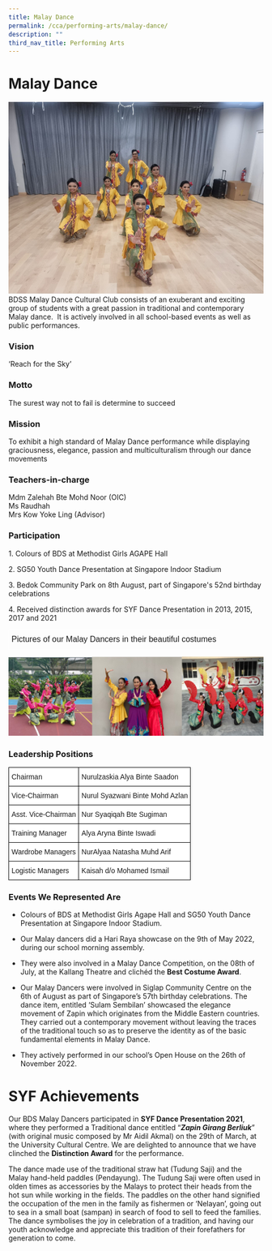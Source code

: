 ```yaml
---
title: Malay Dance
permalink: /cca/performing-arts/malay-dance/
description: ""
third_nav_title: Performing Arts
---
```

Malay Dance
===========

![](/images/malaydance1.png)
BDSS Malay Dance Cultural Club consists of an exuberant and exciting group of students with a great passion in traditional and contemporary Malay dance.  It is actively involved in all school-based events as well as public performances.


### Vision

‘Reach for the Sky’

### Motto

The surest way not to fail is determine to succeed

### Mission

To exhibit a high standard of Malay Dance performance while displaying graciousness, elegance, passion and multiculturalism through our dance movements

### Teachers-in-charge

Mdm Zalehah Bte Mohd Noor (OIC)   
Ms Raudhah  
Mrs Kow Yoke Ling (Advisor)


### Participation

1\. Colours of BDS at Methodist Girls AGAPE Hall

2\. SG50 Youth Dance Presentation at Singapore Indoor Stadium

3\. Bedok Community Park on 8th August, part of Singapore's 52nd birthday celebrations 

4\. Received distinction awards for SYF Dance Presentation in 2013, 2015, 2017 and 2021


<style type="text/css">
.tg  {border-collapse:collapse;border-spacing:0;}
.tg td{border-color:black;border-style:solid;border-width:1px;font-family:Arial, sans-serif;font-size:14px;
  overflow:hidden;padding:10px 5px;word-break:normal;}
.tg th{border-color:black;border-style:solid;border-width:1px;font-family:Arial, sans-serif;font-size:14px;
  font-weight:normal;overflow:hidden;padding:10px 5px;word-break:normal;}
.tg .tg-d2d2{border-color:#ffffff;font-size:16px;text-align:center;vertical-align:top}
</style>
<table class="tg">
<thead>
  <tr>
    <td class="tg-d2d2">Pictures of our Malay Dancers in their beautiful costumes</td>
  </tr>
</thead>
</table>


![](/images/malaydance2.jpg)



### Leadership Positions

<style type="text/css">
.tg  {border-collapse:collapse;border-spacing:0;}
.tg td{border-color:black;border-style:solid;border-width:1px;font-family:Arial, sans-serif;font-size:14px;
  overflow:hidden;padding:10px 5px;word-break:normal;}
.tg th{border-color:black;border-style:solid;border-width:1px;font-family:Arial, sans-serif;font-size:14px;
  font-weight:normal;overflow:hidden;padding:10px 5px;word-break:normal;}
.tg .tg-ktyi{background-color:#FFF;text-align:left;vertical-align:top}
</style>
<table class="tg">
<thead>
  <tr>
    <th class="tg-ktyi">Chairman      </th>
    <th class="tg-ktyi">Nurulzaskia Alya Binte Saadon</th>
  </tr>
</thead>
<tbody>
  <tr>
    <td class="tg-ktyi">Vice-Chairman</td>
    <td class="tg-ktyi">Nurul Syazwani Binte Mohd Azlan</td>
  </tr>
  <tr>
    <td class="tg-ktyi">Asst. Vice-Chairman</td>
    <td class="tg-ktyi">Nur Syaqiqah Bte Sugiman</td>
  </tr>
  <tr>
    <td class="tg-ktyi">Training Manager        </td>
    <td class="tg-ktyi">Alya Aryna Binte Iswadi</td>
  </tr>
  <tr>
    <td class="tg-ktyi">Wardrobe Managers</td>
    <td class="tg-ktyi">NurAlyaa Natasha Muhd Arif</td>
  </tr>
  <tr>
    <td class="tg-ktyi">Logistic Managers</td>
    <td class="tg-ktyi">Kaisah d/o Mohamed Ismail</td>
  </tr>
</tbody>
</table>



### Events We Represented Are

*   Colours of BDS at Methodist Girls Agape Hall and SG50 Youth Dance Presentation at Singapore Indoor Stadium.
*   Our Malay dancers did a Hari Raya showcase on the 9th of May 2022, during our school morning assembly.
*   They were also involved in a Malay Dance Competition, on the 08th of July, at the Kallang Theatre and clichéd the <b>Best Costume Award</b>.  
    
*   Our Malay Dancers were involved in Siglap Community Centre on the 6th of August as part of Singapore’s 57th birthday celebrations. The dance item, entitled ‘Sulam Sembilan’ showcased the elegance movement of Zapin which originates from the Middle Eastern countries. They carried out a contemporary movement without leaving the traces of the traditional touch so as to preserve the identity as of the basic fundamental elements in Malay Dance.
*   They actively performed in our school’s Open House on the 26th of November 2022.



SYF Achievements
================


Our BDS Malay Dancers participated in <b>SYF Dance Presentation 2021</b>, where they performed a Traditional dance entitled “<i><b>Zapin Girang Berliuk</b></i>” (with original music composed by Mr Aidil Akmal) on the 29th of March, at the University Cultural Centre. We are delighted to announce that we have clinched the <b>Distinction Award</b> for the performance.

The dance made use of the traditional straw hat (Tudung Saji) and the Malay hand-held paddles (Pendayung). The Tudung Saji were often used in olden times as accessories by the Malays to protect their heads from the hot sun while working in the fields. The paddles on the other hand signified the occupation of the men in the family as fishermen or ‘Nelayan’, going out to sea in a small boat (sampan) in search of food to sell to feed the families. The dance symbolises the joy in celebration of a tradition, and having our youth acknowledge and appreciate this tradition of their forefathers for generation to come.